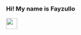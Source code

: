### Hi! My name is Fayzullo 
<img 
src="https://media1.giphy.com/media/v1.Y2lkPTc5MGI3NjExNGxzYTh2OWJnZTluOGxxN3E1cHM1NHJlaWQ3dXcycTh3czN0ZzM0NCZlcD12MV9pbnRlcm5hbF9naWZfYnlfaWQmY3Q9Zw/l1IB22SuYeEMMPTguL/giphy.gif" width="30px">
